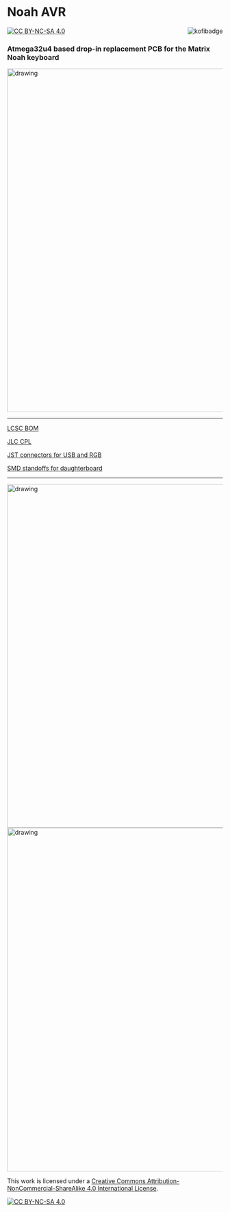 # Noah AVR

[![CC BY-NC-SA 4.0][cc-by-nc-sa-shield]][cc-by-nc-sa]
<a href="https://ko-fi.com/kb_elmo"><img src="https://i.imgur.com/9T0bvqO.png" alt="kofibadge" align="right"/></a>

### Atmega32u4 based drop-in replacement PCB for the Matrix Noah keyboard

<img src="https://i.imgur.com/wg2tP47.png" alt="drawing" width="800"/>

---

[LCSC BOM](noah.csv)

[JLC CPL](noah-bottom-pos.csv)

[JST connectors for USB and RGB](https://www.digikey.de/product-detail/en/jst-sales-america-inc/SM04B-SRSS-TB-LF-SN/455-1804-1-ND/926875)

[SMD standoffs for daughterboard](https://www.digikey.de/en/products/detail/w%C3%BCrth-elektronik/9774030243R/5320628)

---

<img src="https://i.imgur.com/pDzk5QF.png" alt="drawing" width="800"/>
<img src="https://i.imgur.com/bX5IBjR.png" alt="drawing" width="800"/>

This work is licensed under a
[Creative Commons Attribution-NonCommercial-ShareAlike 4.0 International License][cc-by-nc-sa].

[![CC BY-NC-SA 4.0][cc-by-nc-sa-image]][cc-by-nc-sa]

[cc-by-nc-sa]: http://creativecommons.org/licenses/by-nc-sa/4.0/
[cc-by-nc-sa-image]: https://licensebuttons.net/l/by-nc-sa/4.0/88x31.png
[cc-by-nc-sa-shield]: https://img.shields.io/badge/License-CC%20BY--NC--SA%204.0-lightgrey.svg
